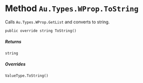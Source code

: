 # Method `Au.Types.WProp.ToString`

Calls `Au.Types.WProp.GetList` and converts to string.

```
public override string ToString()
```

##### Returns

`string`

##### Overrides

`ValueType.ToString()`
